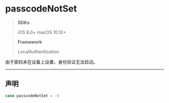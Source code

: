 # passcodeNotSet

> **SDKs**
> 
> iOS 8.0+
> macOS 10.10+

> **Framework**
>
> LocalAuthentication

由于密码未在设备上设置，身份验证无法启动。

---

## 声明

```swift
case passcodeNotSet = -5
```